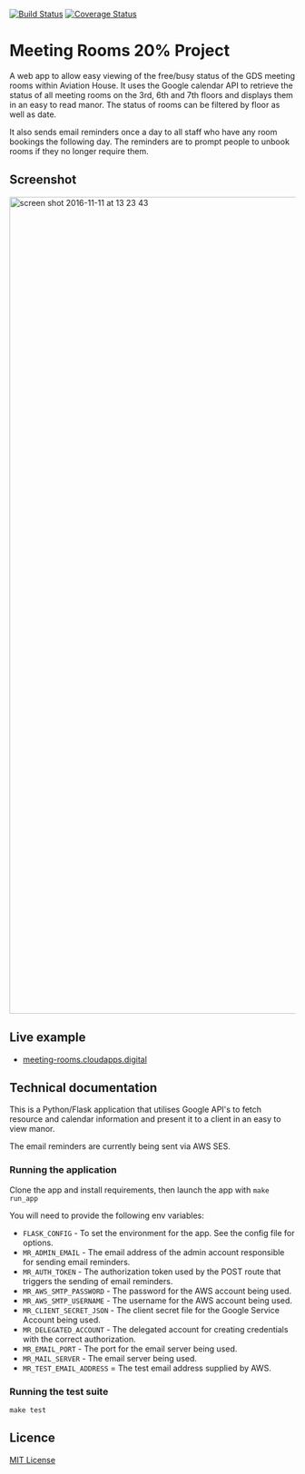 [![Build Status](https://travis-ci.org/Wynndow/meeting_room_project.svg?branch=master)](https://travis-ci.org/Wynndow/meeting_room_project)
[![Coverage Status](https://coveralls.io/repos/github/Wynndow/meeting_room_project/badge.svg?branch=master)](https://coveralls.io/github/Wynndow/meeting_room_project?branch=master)
# Meeting Rooms 20% Project

A web app to allow easy viewing of the free/busy status of the GDS meeting rooms within Aviation House. It uses the Google calendar API to retrieve the status of all meeting rooms on the 3rd, 6th and 7th floors and displays them in an easy to read manor. The status of rooms can be filtered by floor as well as date.

It also sends email reminders once a day to all staff who have any room bookings the following day. The reminders are to prompt people to unbook rooms if they no longer require them.

## Screenshot

<img width="1440" alt="screen shot 2016-11-11 at 13 23 43" src="https://cloud.githubusercontent.com/assets/13836290/20216431/725aba44-a812-11e6-991a-68db9cf8fec7.png">

## Live example

- [meeting-rooms.cloudapps.digital](https://meeting-rooms.cloudapps.digital)

## Technical documentation

This is a Python/Flask application that utilises Google API's to fetch resource and calendar information and present it to a client in an easy to view manor.

The email reminders are currently being sent via AWS SES.

### Running the application

Clone the app and install requirements, then launch the app with `make run_app`

You will need to provide the following env variables:

* `FLASK_CONFIG` - To set the environment for the app. See the config file for options.
* `MR_ADMIN_EMAIL` - The email address of the admin account responsible for sending email reminders.
* `MR_AUTH_TOKEN` - The authorization token used by the POST route that triggers the sending of email reminders.
* `MR_AWS_SMTP_PASSWORD` - The password for the AWS account being used.
* `MR_AWS_SMTP_USERNAME` - The username for the AWS account being used.
* `MR_CLIENT_SECRET_JSON` - The client secret file for the Google Service Account being used.
* `MR_DELEGATED_ACCOUNT` - The delegated account for creating credentials with the correct authorization.
* `MR_EMAIL_PORT` - The port for the email server being used.
* `MR_MAIL_SERVER` - The email server being used.
* `MR_TEST_EMAIL_ADDRESS` = The test email address supplied by AWS.

### Running the test suite

`make test`

## Licence

[MIT License](LICENCE)
